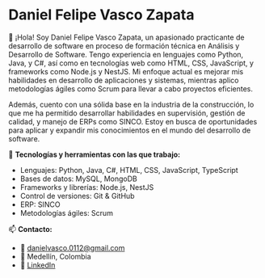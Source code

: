 # Daniel Felipe Vasco Zapata

👋 ¡Hola! Soy Daniel Felipe Vasco Zapata, un apasionado practicante de desarrollo de software en proceso de formación técnica en Análisis y Desarrollo de Software. Tengo experiencia en lenguajes como Python, Java, y C#, así como en tecnologías web como HTML, CSS, JavaScript, y frameworks como Node.js y NestJS. Mi enfoque actual es mejorar mis habilidades en desarrollo de aplicaciones y sistemas, mientras aplico metodologías ágiles como Scrum para llevar a cabo proyectos eficientes.

Además, cuento con una sólida base en la industria de la construcción, lo que me ha permitido desarrollar habilidades en supervisión, gestión de calidad, y manejo de ERPs como SINCO. Estoy en busca de oportunidades para aplicar y expandir mis conocimientos en el mundo del desarrollo de software.

🚀 **Tecnologías y herramientas con las que trabajo:**
- Lenguajes: Python, Java, C#, HTML, CSS, JavaScript, TypeScript
- Bases de datos: MySQL, MongoDB
- Frameworks y librerías: Node.js, NestJS
- Control de versiones: Git & GitHub
- ERP: SINCO
- Metodologías ágiles: Scrum

📫 **Contacto:**
- 📧 [danielvasco.0112@gmail.com](mailto:danielvasco.0112@gmail.com)
- 📍 Medellín, Colombia
- 🔗 [LinkedIn](www.linkedin.com/in/daniel-vasco-zapata-ba6336310)
